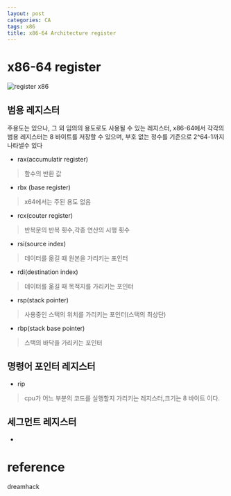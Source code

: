 ```yaml
---
layout: post
categories: CA
tags: x86
title: x86-64 Architecture register
---
```

# x86-64 register
![register x86](https://flint.cs.yale.edu/cs421/papers/x86-asm/x86-registers.png)
## 범용 레지스터
주용도는 있으나, 그 외 임의의 용도로도 사용될 수 있는 레지스터,
x86-64에서 각각의 범용 레지스터는 8 바이트를 저장할 수 있으며, 부호 없는 정수를 기준으로 2^64-1까지 나타낼수 있다

- rax(accumulatir register)

> 함수의 반환 값
- rbx (base register)

> x64에서는 주된 용도 없음

- rcx(couter register)

> 반복문의 반복 횟수,각종 연산의 시행 횟수
- rsi(source index)

> 데이터를 옮길 떄 원본을 가리키는 포인터
- rdi(destination index)

> 데이터를 옮길 때 목적지를 가리키는 포인터
- rsp(stack pointer)

> 사용중인 스택의 위치를 가리키는 포인터(스택의 최상단)
- rbp(stack base pointer)

> 스택의 바닥을 가리키는 포인터

## 명령어 포인터 레지스터
- rip
> cpu가 어느 부분의 코드를 실행할지 가리키는 레지스터,크기는 8 바이트 이다.

## 세그먼트 레지스터
- 




# reference 
dreamhack

